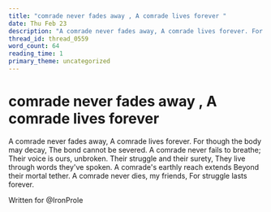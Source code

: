 ```yaml
---
title: "comrade never fades away , A comrade lives forever "
date: Thu Feb 23
description: "A comrade never fades away, A comrade lives forever. For though the body may decay, The bond cannot be severed."
thread_id: thread_0559
word_count: 64
reading_time: 1
primary_theme: uncategorized
---
```


# comrade never fades away , A comrade lives forever 

A comrade never fades away,
A comrade lives forever.
For though the body may decay,
The bond cannot be severed.
A comrade never fails to breathe;
Their voice is ours, unbroken.
Their struggle and their surety,
They live through words they've spoken. A comrade's earthly reach extends
Beyond their mortal tether.
A comrade never dies, my friends,
For struggle lasts forever.

Written for @IronProle
